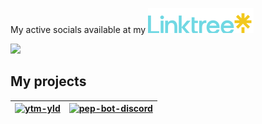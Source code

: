 My active socials available at my [![Linktree Profile](Linktree.svg)](https://linktr.ee/pepershukov)

[![](https://readme-typing-svg.demolab.com?font=Comic+Sans+Ms&duration=3000&pause=200&color=70D8E3&vCenter=true&multiline=true&repeat=false&width=435&height=86&lines=Average+Python+Programmer;Extreme+Tech+Enjoyer;Player+of+games)](https://git.io/typing-svg)

## My projects
| [![ytm-yld](https://projectcard.rohitv.repl.co/project_card/pepershukov/ytm-yld?theme=greyscale)](https://github.com/pepershukov/ytm-yld) | [![pep-bot-discord](https://projectcard.rohitv.repl.co/project_card/pepershukov/pep-bot-discord?theme=greyscale)](https://github.com/pepershukov/pep-bot-discord) |
|---|---|
